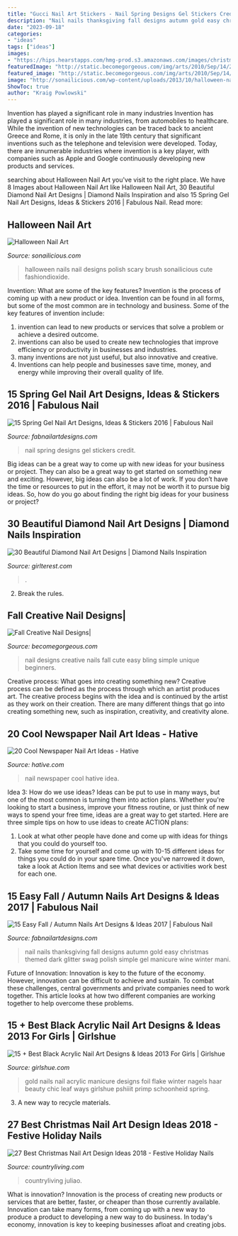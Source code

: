 ```yaml
---
title: "Gucci Nail Art Stickers - Nail Spring Designs Gel Stickers Credit"
description: "Nail nails thanksgiving fall designs autumn gold easy christmas themed dark glitter swag polish simple gel manicure wine winter mani"
date: "2023-09-18"
categories:
- "ideas"
tags: ["ideas"]
images:
- "https://hips.hearstapps.com/hmg-prod.s3.amazonaws.com/images/christmas-nail-art-twinkle-stars-1568226056.jpg?crop=0.668xw:1.00xh;0.122xw,0&amp;resize=480:*"
featuredImage: "http://static.becomegorgeous.com/img/arts/2010/Sep/14/2744/nail_design-2.jpg"
featured_image: "http://static.becomegorgeous.com/img/arts/2010/Sep/14/2744/nail_design-2.jpg"
image: "http://sonailicious.com/wp-content/uploads/2013/10/halloween-nail-art-2.jpg"
ShowToc: true
author: "Kraig Powlowski"
---
```



Invention has played a significant role in many industries
Invention has played a significant role in many industries, from automobiles to healthcare. While the invention of new technologies can be traced back to ancient Greece and Rome, it is only in the late 19th century that significant inventions such as the telephone and television were developed. Today, there are innumerable industries where invention is a key player, with companies such as Apple and Google continuously developing new products and services.

	

		
searching about Halloween Nail Art you've visit to the right place. We have 8 Images about Halloween Nail Art like Halloween Nail Art, 30 Beautiful Diamond Nail Art Designs | Diamond Nails Inspiration and also 15 Spring Gel Nail Art Designs, Ideas &amp; Stickers 2016 | Fabulous Nail. Read more:
		
    
## Halloween Nail Art

<img loading=lazy src="http://sonailicious.com/wp-content/uploads/2013/10/halloween-nail-art-2.jpg" onerror="this.onerror=null;this.src='https://tse3.mm.bing.net/th?id=OIP.jbdNkcGLpIv_e6sz2ua6uQHaK8&amp;pid=15.1';" alt="Halloween Nail Art">

_Source: sonailicious.com_

>halloween nails nail designs polish scary brush sonailicious cute fashiondioxide. 

	

Invention: What are some of the key features?
Invention is the process of coming up with a new product or idea. Invention can be found in all forms, but some of the most common are in technology and business. Some of the key features of invention include:
1. invention can lead to new products or services that solve a problem or achieve a desired outcome.
2. inventions can also be used to create new technologies that improve efficiency or productivity in businesses and industries. 
3. many inventions are not just useful, but also innovative and creative. 
4. Inventions can help people and businesses save time, money, and energy while improving their overall quality of life.

    
## 15 Spring Gel Nail Art Designs, Ideas &amp; Stickers 2016 | Fabulous Nail

<img loading=lazy src="http://fabnailartdesigns.com/wp-content/uploads/2016/03/15-Spring-Gel-Nail-Art-Designs-Ideas-Stickers-2016-11.jpg" onerror="this.onerror=null;this.src='https://tse4.mm.bing.net/th?id=OIP.IgO5IQmjPB9-EWUsIXgMUQHaHa&amp;pid=15.1';" alt="15 Spring Gel Nail Art Designs, Ideas &amp; Stickers 2016 | Fabulous Nail">

_Source: fabnailartdesigns.com_

>nail spring designs gel stickers credit. 

	

Big ideas can be a great way to come up with new ideas for your business or project. They can also be a great way to get started on something new and exciting. However, big ideas can also be a lot of work. If you don’t have the time or resources to put in the effort, it may not be worth it to pursue big ideas. So, how do you go about finding the right big ideas for your business or project?

    
## 30 Beautiful Diamond Nail Art Designs | Diamond Nails Inspiration

<img loading=lazy src="https://girlterest.com/wp-content/uploads/2017/05/diamond1.jpg" onerror="this.onerror=null;this.src='https://tse1.mm.bing.net/th?id=OIP.GQJqhZGHeivqV9_ilXMR_gHaHa&amp;pid=15.1';" alt="30 Beautiful Diamond Nail Art Designs | Diamond Nails Inspiration">

_Source: girlterest.com_

>. 

	

2. Break the rules.

    
## Fall Creative Nail Designs|

<img loading=lazy src="http://static.becomegorgeous.com/img/arts/2010/Sep/14/2744/nail_design-2.jpg" onerror="this.onerror=null;this.src='https://tse1.mm.bing.net/th?id=OIP.LdoO6zXIeI1b3zBopP2x6wHaF4&amp;pid=15.1';" alt="Fall Creative Nail Designs|">

_Source: becomegorgeous.com_

>nail designs creative nails fall cute easy bling simple unique beginners. 

	

Creative process: What goes into creating something new?
Creative process can be defined as the process through which an artist produces art. The creative process begins with the idea and is continued by the artist as they work on their creation. There are many different things that go into creating something new, such as inspiration, creativity, and creativity alone.

    
## 20 Cool Newspaper Nail Art Ideas - Hative

<img loading=lazy src="https://hative.com/wp-content/uploads/2014/10/newspaper-nail-art-ideas/18-newspaper-nail-idea.jpg" onerror="this.onerror=null;this.src='https://tse2.mm.bing.net/th?id=OIP.QKg55UfUnHlwkvF8dynHewHaLz&amp;pid=15.1';" alt="20 Cool Newspaper Nail Art Ideas - Hative">

_Source: hative.com_

>nail newspaper cool hative idea. 

	

Idea 3: How do we use ideas?
Ideas can be put to use in many ways, but one of the most common is turning them into action plans. Whether you're looking to start a business, improve your fitness routine, or just think of new ways to spend your free time, ideas are a great way to get started. Here are three simple tips on how to use ideas to create ACTION plans:
1. Look at what other people have done and come up with ideas for things that you could do yourself too.
2. Take some time for yourself and come up with 10-15 different ideas for things you could do in your spare time. Once you've narrowed it down, take a look at Action Items and see what devices or activities work best for each one.

    
## 15 Easy Fall / Autumn Nails Art Designs &amp; Ideas 2017 | Fabulous Nail

<img loading=lazy src="http://fabnailartdesigns.com/wp-content/uploads/2017/06/15-Easy-Fall-Autumn-Nails-Art-Designs-Ideas-2017-5.jpg" onerror="this.onerror=null;this.src='https://tse1.mm.bing.net/th?id=OIP.ns-1ZnfY0oPUCPj3k1s-uwHaHa&amp;pid=15.1';" alt="15 Easy Fall / Autumn Nails Art Designs &amp; Ideas 2017 | Fabulous Nail">

_Source: fabnailartdesigns.com_

>nail nails thanksgiving fall designs autumn gold easy christmas themed dark glitter swag polish simple gel manicure wine winter mani. 

	

Future of Innovation:
Innovation is key to the future of the economy. However, innovation can be difficult to achieve and sustain. To combat these challenges, central governments and private companies need to work together. This article looks at how two different companies are working together to help overcome these problems.

    
## 15 + Best Black Acrylic Nail Art Designs &amp; Ideas 2013 For Girls | Girlshue

<img loading=lazy src="http://www.girlshue.com/wp-content/uploads/2016/07/unnamed-file-6960.jpg" onerror="this.onerror=null;this.src='https://tse3.mm.bing.net/th?id=OIP.m6-lJtjQtoRkcdjKsBv9wwHaLH&amp;pid=15.1';" alt="15 + Best Black Acrylic Nail Art Designs &amp; Ideas 2013 For Girls | Girlshue">

_Source: girlshue.com_

>gold nails nail acrylic manicure designs foil flake winter nagels haar beauty chic leaf ways girlshue pshiiit primp schoonheid spring. 

	

3. A new way to recycle materials.

    
## 27 Best Christmas Nail Art Design Ideas 2018 - Festive Holiday Nails

<img loading=lazy src="https://hips.hearstapps.com/hmg-prod.s3.amazonaws.com/images/christmas-nail-art-twinkle-stars-1568226056.jpg?crop=0.668xw:1.00xh;0.122xw,0&amp;resize=480:*" onerror="this.onerror=null;this.src='https://tse3.mm.bing.net/th?id=OIP.XwiHxtubr0YDJzA2GZUTrgHaLH&amp;pid=15.1';" alt="27 Best Christmas Nail Art Design Ideas 2018 - Festive Holiday Nails">

_Source: countryliving.com_

>countryliving juliao. 

	

What is innovation?
Innovation is the process of creating new products or services that are better, faster, or cheaper than those currently available. Innovation can take many forms, from coming up with a new way to produce a product to developing a new way to do business. In today's economy, innovation is key to keeping businesses afloat and creating jobs.

